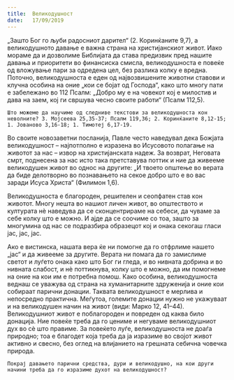 ```yaml
---
title:  Великодушност
date:   17/09/2019
---
```


„Зашто Бог го љуби радосниот дарител“ (2. Коринќаните 9,7), а великодушното давање е важна страна на христијанскиот живот. Иако мораме да и дозволиме Библијата да става предизвик пред нашите давања и приоритети во финансиска смисла, великодушноста е повеќе од вложување пари за одредена цел, без разлика колку е вредна. Поточно, вели­кодушноста е еден од највозвишените животни ставови и клучна особина на оние „кои се бојат од Господа“, како што многу пати е забележано во 112 Псалм: „Добро му е на човекот кој е милостив и дава на заем, кој ги свршува чесно своите работи“ (Псалм 112,5).

`Што можеме да научиме од следниве текстови за великодушноста кон неволните? 3. Мојсеева 25,35-37; Псалм 119,36; 2. Коринќаните 8,12-15; 1. Јованово 3,16-18; 1. Тимотеј 6,17-19.`

Во своите новозаветни посланија, Павле често наведувал дека Божјата великодушност – најпотполно е изразена во Исусовото полагање на животот за нас – извор на христијанската надеж. За возврат, Неговата смрт, поднесена за нас исто така претставува поттик и ние да живееме великодушен живот во однос на другите: „И твоето општење во верата да биде делотворно во познавањето на секое добро што е во вас заради Исуса Христа“ (Филимон 1,6).

Великодушноста е благороден, решителен и сеопфатен став кон животот. Многу нешта во нашиот личен живот, во општеството и културата нѐ наведува да се сконцентрираме на себеси, да чуваме за себе колку што е можно. И ајде да се соочиме со тоа, зашто за многумина од нас се подразбира образецот кој и онака секогаш гласи јас, јас, јас.

Ако е вистинска, нашата вера ќе ни помогне да го отфрлиме нашето „јас“ и да живееме за другите. Верата ни помага да го замислиме светот и луѓето онака како што Бог ги гледа, и во нивната добрина и во нивната слабост, и нѐ поттикнува, колку што е можно, да им помогнеме на оние на кои им е потребна помош. Како особина, великодушноста веднаш се уважува од страна на хуманитарните здруженија и оние кои собираат парични донации. Таквата великодушност е мерлива и непосредно практична. Меѓутоа, големите донации нужно не укажуваат и на великодушен начин на живот (види: Марко 12, 41–44). Великодушниот живот е поблагороден и повреден од каква било донација. Ние повеќе треба да го цениме и негуваме великодушниот дух во сѐ што правиме. За повеќето луѓе, великодушноста не доаѓа природно; тоа е благодет која треба да ја изразиме во својот живот активно и свесно, без оглед на влијани­ето на грешната себична човечка природа.

`Покрај давањето парични средства, дури и великодушно, на кои други начини треба да го изразиме духот на великодушност?`
